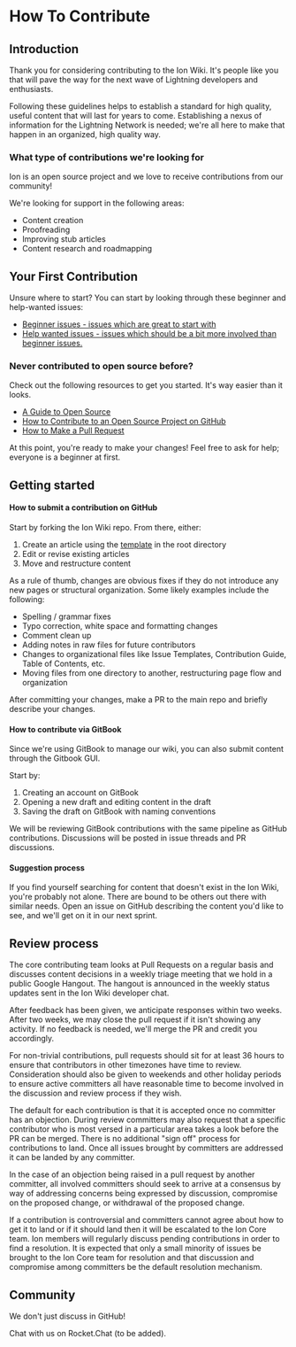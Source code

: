 # How To Contribute

## Introduction

Thank you for considering contributing to the Ion Wiki. It's people like you that will pave the way for the next wave of Lightning developers and enthusiasts.

Following these guidelines helps to establish a standard for high quality, useful content that will last for years to come. Establishing a nexus of information for the Lightning Network is needed; we're all here to make that happen in an organized, high quality way.

### What type of contributions we're looking for

Ion is an open source project and we love to receive contributions from our community!

We're looking for support in the following areas:

* Content creation
* Proofreading
* Improving stub articles
* Content research and roadmapping

## Your First Contribution

Unsure where to start? You can start by looking through these beginner and help-wanted issues:

* [Beginner issues - issues which are great to start with](https://github.com/RadarRelay/ionwiki/issues?q=is%3Aopen+is%3Aissue+label%3A%22good+first+issue%22)
* [Help wanted issues - issues which should be a bit more involved than beginner issues.](https://github.com/RadarRelay/ionwiki/issues?q=is%3Aopen+is%3Aissue+label%3A%22help+wanted%22)

### Never contributed to open source before?

Check out the following resources to get you started. It's way easier than it looks.

* [A Guide to Open Source](https://opensource.guide/)
* [How to Contribute to an Open Source Project on GitHub](https://egghead.io/series/how-to-contribute-to-an-open-source-project-on-github)
* [How to Make a Pull Request](http://makeapullrequest.com/)

At this point, you're ready to make your changes! Feel free to ask for help; everyone is a beginner at first.

## Getting started

#### How to submit a contribution on GitHub

Start by forking the Ion Wiki repo. From there, either: 

1. Create an article using the [template](https://github.com/RadarRelay/ionwiki/blob/master/template.md) in the root directory
2. Edit or revise existing articles 
3. Move and restructure content

As a rule of thumb, changes are obvious fixes if they do not introduce any new pages or structural organization. Some likely examples include the following:

* Spelling / grammar fixes
* Typo correction, white space and formatting changes
* Comment clean up
* Adding notes in raw files for future contributors
* Changes to organizational files like Issue Templates, Contribution Guide, Table of Contents, etc.
* Moving files from one directory to another, restructuring page flow and organization

After committing your changes, make a PR to the main repo and briefly describe your changes.

#### How to contribute via GitBook

Since we're using GitBook to manage our wiki, you can also submit content through the Gitbook GUI.

Start by:

1. Creating an account on GitBook
2. Opening a new draft and editing content in the draft
3. Saving the draft on GitBook with naming conventions

We will be reviewing GitBook contributions with the same pipeline as GitHub contributions. Discussions will be posted in issue threads and PR discussions.

#### Suggestion process

If you find yourself searching for content that doesn't exist in the Ion Wiki, you're probably not alone. There are bound to be others out there with similar needs. Open an issue on GitHub describing the content you'd like to see, and we'll get on it in our next sprint.

## Review process

The core contributing team looks at Pull Requests on a regular basis and discusses content decisions in a weekly triage meeting that we hold in a public Google Hangout. The hangout is announced in the weekly status updates sent in the Ion Wiki developer chat.

After feedback has been given, we anticipate responses within two weeks. After two weeks, we may close the pull request if it isn't showing any activity. If no feedback is needed, we'll merge the PR and credit you accordingly.

For non-trivial contributions, pull requests should sit for at least 36 hours to ensure that contributors in other timezones have time to review. Consideration should also be given to weekends and other holiday periods to ensure active committers all have reasonable time to become involved in the discussion and review process if they wish.

The default for each contribution is that it is accepted once no committer has an objection. During review committers may also request that a specific contributor who is most versed in a particular area takes a look before the PR can be merged. There is no additional "sign off" process for contributions to land. Once all issues brought by committers are addressed it can be landed by any committer.

In the case of an objection being raised in a pull request by another committer, all involved committers should seek to arrive at a consensus by way of addressing concerns being expressed by discussion, compromise on the proposed change, or withdrawal of the proposed change.

If a contribution is controversial and committers cannot agree about how to get it to land or if it should land then it will be escalated to the Ion Core team. Ion members will regularly discuss pending contributions in order to find a resolution. It is expected that only a small minority of issues be brought to the Ion Core team for resolution and that discussion and compromise among committers be the default resolution mechanism. 

## Community

We don't just discuss in GitHub!

Chat with us on Rocket.Chat \(to be added\).

